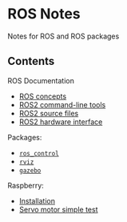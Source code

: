 # ROS Notes
Notes for ROS and ROS packages
## Contents
ROS Documentation
- [ROS concepts](ROS_concepts.md)
- [ROS2 command-line tools](ROS2_documentation.md)
- [ROS2 source files](ROS2_language.md)
- [ROS2 hardware interface](hardware_interface)

Packages:
- [`ros_control`](ROS_control)
- [`rviz`](rviz.md)
- [`gazebo`](gazebo)

Raspberry:
- [Installation](Raspberry/installation.md)
- [Servo motor simple test](Raspberry/Rpi_servo.md)